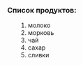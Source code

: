 <!DOCTYPE html>
<html lang="ru">
<head>
    <meta charset="UTF-8">
    <meta name="viewport" content="width=device-width, initial-scale=1.0">
    <title>Колода карт</title>
    <link rel="stylesheet" href="style.css">
</head>
<html>
    <body>
        <margin><h3>Список продуктов:</h3></margin>
        <ol>
            <ol>
                <li>молоко</li>
                <li>морковь</li>
                <li>чай</li>
                <li>сахар</li>
                <li>сливки</li>
            </ol>
        </ol>
            </html>
        
        



</body>
</html>
